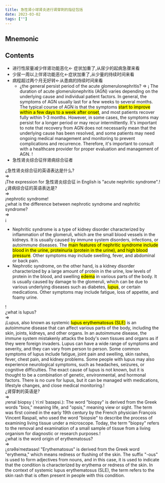 ```yaml
---
title: 急性肾小球肾炎进行肾穿刺的指征包括
date: 2023-03-02
tags: [""]
--- 
```


## Mnemonic

## Contents

- 进行性尿量减少伴肾功能恶化← 症状加重了,从尿少的起病急骤来看
- 少尿一周以上伴肾功能恶化←症状加重了,从少量的持续时间来看
- 病程超过两个月无好转←从患病的持续时间来看
  - ¿<span class="QnAQ">the general persist period of the acute glomerulonephritis</span>? ⇒  ¡<span class="QnAA">
The duration of acute glomerulonephritis (AGN) varies depending on the underlying cause and individual patient factors. In general, the symptoms of AGN usually last for a few weeks to several months.
The typical course of AGN is that the symptoms <mark>start to improve within a few days to a week after onset</mark>, and most patients recover fully within 1-3 months. However, in some cases, the symptoms may persist for a longer period or may recur intermittently.
It's important to note that recovery from AGN does not necessarily mean that the underlying cause has been resolved, and some patients may need ongoing medical management and monitoring to prevent complications and recurrence. Therefore, it's important to consult with a healthcare provider for proper evaluation and management of AGN.
  </span>!
- 急性肾炎综合征伴肾病综合征者
<div class="QnAQ">¿急性肾炎综合征的英语表达是什么?</div> ⇒ <div class="QnAA">¡The expression for 急性肾炎综合征 in English is "acute nephritic syndrome".!</div>
<div class="QnAQ">¿肾病综合征的英语表达是?</div> ⇒ <div class="QnAA">¡nephrotic syndrome!</div>
<div class="QnAQ">¿what is the difference between nephrotic syndrome and nephritic syndrome?</div> ⇒ <div class="QnAA">¡
<ul>
  <li>Nephritic syndrome is a type of kidney disorder characterized by inflammation of the glomeruli, which are the small blood vessels in the kidneys. It is usually caused by immune system disorders, infections, or autoimmune diseases. The <mark>main features of nephritic syndrome include blood in the urine, proteinuria (protein in the urine), and high blood pressure</mark>. Other symptoms may include swelling, fever, and abdominal or back pain.</li>
  <li>Nephrotic syndrome, on the other hand, is a kidney disorder characterized by a large amount of protein in the urine, low levels of protein in the blood, and swelling <mark>edema</mark> in various parts of the body. It is usually caused by damage to the glomeruli, which can be due to various underlying diseases such as diabetes, <mark>lupus</mark>, or certain medications. Other symptoms may include fatigue, loss of appetite, and foamy urine.
  </li>
</ul>
!</div>

<div class="QnAQ">¿what is lupus?</div> ⇒ <div class="QnAA">¡Lupus, also known as systemic <mark>lupus erythematosus (SLE)</mark> is an autoimmune disease that can affect various parts of the body, including the skin, joints, kidneys, and other organs. In an autoimmune disease, the immune system mistakenly attacks the body's own tissues and organs as if they were foreign invaders.
Lupus can have a wide range of symptoms and severity, and they can vary from person to person. Some common symptoms of lupus include fatigue, joint pain and swelling, skin rashes, fever, chest pain, and kidney problems. Some people with lupus may also experience neurological symptoms, such as headaches, seizures, or cognitive difficulties.
The exact cause of lupus is not known, but it is thought to be a combination of genetic, environmental, and hormonal factors. There is no cure for lupus, but it can be managed with medications, lifestyle changes, and close medical monitoring.!</div>
<div class="QnAQ">¿肾穿刺的英语是?</div> ⇒ <div class="QnAA">¡renal biopsy ( ˈriːnl ˈbaɪəpsi.): The word "biopsy" is derived from the Greek words "bios," meaning life, and "opsis," meaning view or sight. The term was first coined in the early 19th century by the French physician François Vincent Raspail, who used the word "biopsie" to describe the process of examining living tissue under a microscope. Today, the term "biopsy" refers to the removal and examination of a small sample of tissue from a living organism for diagnostic or research purposes.!</div>
<div class="QnAQ">¿what is the word origin of erythematosus?</div> ⇒ <div class="QnAA">¡ˌɛrəθəˈmeɪtəsəs!
"Erythematosus" is derived from the Greek word "erythema," which means redness or flushing of the skin. The suffix "-ous" is used to form adjectives from nouns, and in this case, it is used to indicate that the condition is characterized by erythema or redness of the skin. In the context of systemic lupus erythematosus (SLE), the term refers to the skin rash that is often present in people with this condition.
</div>


